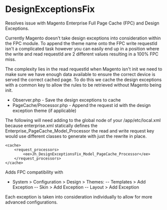 DesignExceptionsFix
===================

Resolves issue with Magento Enterprise Full Page Cache (FPC) and  Design Exceptions.

Currently Magento doesn't take design exceptions into consideration within the FPC module. To append the theme name
onto the FPC write requestId isn't a complicated task however you can easily end up in a position where the write
and read requestId are 2 different values resulting in a 100% FPC miss.

The complexity lies in the read requestId when Magento isn't init we need to make sure we
have enough data available to ensure the correct device is served the correct cached page. To
do this we cache the design exceptions with a common key to allow the rules to be retrieved
without Magento being init.

- Observer.php - Save the design exceptions to cache
- PageCache/Processor.php - Append the request id with the design exception theme (if applicable)

The following will need adding to the global node of your /app/etc/local.xml because enterprise.xml
statically defines the Enterprise_PageCache_Model_Processor the read and write request key
 would use different classes to generate with just the rewrite in place.
```
<cache>
    <request_processors>
        <ee>Jh_DesignExceptionsFix_Model_PageCache_Processor</ee>
    </request_processors>
</cache>
```

Adds FPC compatibility with
- System > Configuration > Design > Themes:
-- Templates > Add Exception
-- Skin > Add Exception
-- Layout > Add Exception

Each exception is taken into consideration individually to allow for more advanced configurations.
